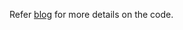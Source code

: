 Refer [blog](https://ntarunmenon.gitlab.io/my-blog/2020/05/19/spring-reactive-webclient-part-1.html) for more details on the code. 
